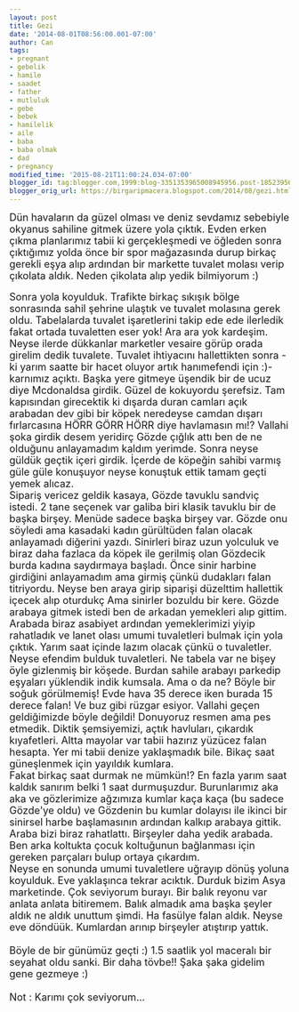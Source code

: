 ```yaml
---
layout: post
title: Gezi
date: '2014-08-01T08:56:00.001-07:00'
author: Can
tags:
- pregnant
- gebelik
- hamile
- saadet
- father
- mutluluk
- gebe
- bebek
- hamilelik
- aile
- baba
- baba olmak
- dad
- pregnancy
modified_time: '2015-08-21T11:00:24.034-07:00'
blogger_id: tag:blogger.com,1999:blog-3351353965008945956.post-1852395678739592961
blogger_orig_url: https://birgaripmacera.blogspot.com/2014/08/gezi.html
---
```


<span style="font-size: large;">Dün havaların da güzel olması ve deniz sevdamız sebebiyle okyanus sahiline gitmek üzere yola çıktık. Evden erken çıkma planlarımız tabii ki gerçekleşmedi ve öğleden sonra çıktığımız yolda önce bir spor mağazasında durup birkaç gerekli eşya alıp ardından bir markette tuvalet molası verip çıkolata aldık. Neden çikolata alıp yedik bilmiyorum :)&nbsp;</span><br />
<a name='more'></a><br />
<span style="font-size: large;">Sonra yola koyulduk. Trafikte birkaç sıkışık bölge sonrasında sahil şehrine ulaştık ve tuvalet molasına gerek oldu. Tabelalarda tuvalet işaretlerini takip ede ede ilerledik fakat ortada tuvaletten eser yok! Ara ara yok kardeşim. Neyse ilerde dükkanlar marketler vesaire görüp orada girelim dedik tuvalete. Tuvalet ihtiyacını hallettikten sonra -ki yarım saatte bir hacet oluyor artık hanımefendi için :)- karnımız açıktı. Başka yere gitmeye üşendik bir de ucuz diye Mcdonaldsa girdik. Güzel de kokuyordu şerefsiz. Tam kapısından girecektik ki dışarda duran camları açık arabadan dev gibi bir köpek neredeyse camdan dışarı fırlarcasına HÖRR GÖRR HÖRR diye havlamasın mı!? Vallahi şoka girdik desem yeridirç Gözde çığlık attı ben de ne olduğunu anlayamadım kaldım yerimde. Sonra neyse güldük geçtik içeri girdik. İçerde de köpeğin sahibi varmış güle güle konuşuyor neyse konuştuk ettik tamam geçti yemek alıcaz.</span><br />
<span style="font-size: large;">Sipariş vericez geldik kasaya, Gözde tavuklu sandviç istedi. 2 tane seçenek var galiba biri klasik tavuklu bir de başka birşey. Menüde sadece başka birşey var. Gözde onu söyledi ama kasadaki kadın gürültüden falan olacak anlayamadı diğerini yazdı. Sinirleri biraz uzun yolculuk ve biraz daha fazlaca da köpek ile gerilmiş olan Gözdecik burda kadına saydırmaya başladı. Önce sinir harbine girdiğini anlayamadım ama girmiş çünkü dudakları falan titriyordu. Neyse ben araya girip siparişi düzelttim hallettik içecek alıp oturdukç Ama sinirler bozuldu bir kere. Gözde arabaya gitmek istedi ben de arkadan yemekleri alıp gittim.</span><br />
<span style="font-size: large;">Arabada biraz asabiyet ardından yemeklerimizi yiyip rahatladık ve lanet olası umumi tuvaletleri bulmak için yola çıktık. Yarım saat içinde lazım olacak çünkü o tuvaletler.</span><br />
<span style="font-size: large;">Neyse efendim bulduk tuvaletleri. Ne tabela var ne bişey öyle gizlenmiş bir köşede. Burdan sahile arabayı parkedip eşyaları yüklendik indik kumsala. Ama o da ne? Böyle bir soğuk görülmemiş! Evde hava 35 derece iken burada 15 derece falan! Ve buz gibi rüzgar esiyor. Vallahi geçen geldiğimizde böyle değildi! Donuyoruz resmen ama pes etmedik. Diktik şemsiyemizi, açtık havluları, çıkardık kıyafetleri. Altta mayolar var tabii hazırız yüzücez falan hesapta. Yer mi tabii denize yaklaşmadık bile. Bikaç saat güneşlenmek için yayıldık kumlara.</span><br />
<span style="font-size: large;">Fakat birkaç saat durmak ne mümkün!? En fazla yarım saat kaldık sanırım belki 1 saat durmuşuzdur. Burunlarımız aka aka ve gözlerimize ağzımıza kumlar kaça kaça (bu sadece Gözde'ye oldu) ve Gözdenin bu kumlar dolayısı ile ikinci bir sinirsel harbe başlamasının ardından kalkıp arabaya gittik. Araba bizi biraz rahatlattı. Birşeyler daha yedik arabada. Ben arka koltukta çocuk koltuğunun bağlanması için gereken parçaları bulup ortaya çıkardım.</span><br />
<span style="font-size: large;">Neyse en sonunda umumi tuvaletlere uğrayıp dönüş yoluna koyulduk. Eve yaklaşınca tekrar acıktık. Durduk bizim Asya marketinde. Çok seviyorum burayı. Bir balık reyonu var anlata anlata bitiremem. Balık almadık ama başka şeyler aldık ne aldık unuttum şimdi. Ha fasülye falan aldık. Neyse eve döndüük. Kumlardan arınıp birşeyler atıştırıp yattık.</span><br />
<span style="font-size: large;"><br /></span>
<span style="font-size: large;">Böyle de bir günümüz geçti :) 1.5 saatlik yol maceralı bir seyahat oldu sanki. Bir daha tövbe!! Şaka şaka gidelim gene gezmeye :)</span><br />
<span style="font-size: large;"><br /></span>
<span style="font-size: large;">Not : Karımı çok seviyorum...</span>